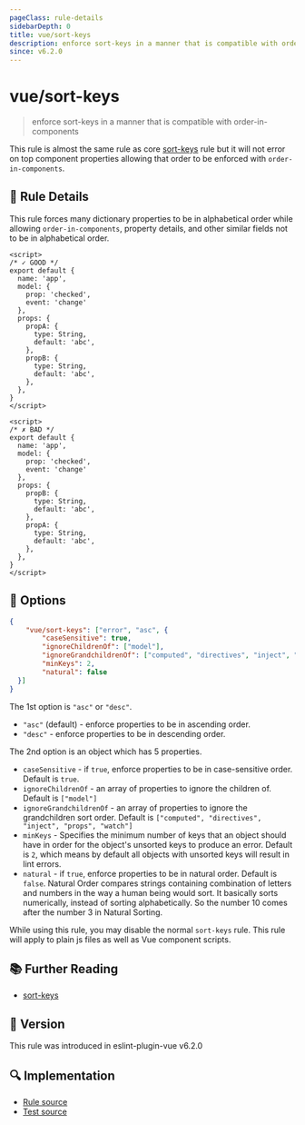 ```yaml
---
pageClass: rule-details
sidebarDepth: 0
title: vue/sort-keys
description: enforce sort-keys in a manner that is compatible with order-in-components
since: v6.2.0
---
```

# vue/sort-keys

> enforce sort-keys in a manner that is compatible with order-in-components

This rule is almost the same rule as core [sort-keys] rule but it will not error on top component properties allowing that order to be enforced with `order-in-components`.

## :book: Rule Details

This rule forces many dictionary properties to be in alphabetical order while allowing `order-in-components`, property details,
and other similar fields not to be in alphabetical order.

<eslint-code-block :rules="{'vue/sort-keys': ['error']}">

```vue
<script>
/* ✓ GOOD */
export default {
  name: 'app',
  model: {
    prop: 'checked',
    event: 'change'
  },
  props: {
    propA: {
      type: String,
      default: 'abc',
    },
    propB: {
      type: String,
      default: 'abc',
    },
  },
}
</script>
```

</eslint-code-block>

<eslint-code-block :rules="{'vue/sort-keys': ['error']}">

```vue
<script>
/* ✗ BAD */
export default {
  name: 'app',
  model: {
    prop: 'checked',
    event: 'change'
  },
  props: {
    propB: {
      type: String,
      default: 'abc',
    },
    propA: {
      type: String,
      default: 'abc',
    },
  },
}
</script>
```

</eslint-code-block>

## :wrench: Options

```json
{
    "vue/sort-keys": ["error", "asc", {
        "caseSensitive": true,
        "ignoreChildrenOf": ["model"],
        "ignoreGrandchildrenOf": ["computed", "directives", "inject", "props", "watch"],
        "minKeys": 2,
        "natural": false
  }]
}
```

The 1st option is `"asc"` or `"desc"`.

* `"asc"` (default) - enforce properties to be in ascending order.
* `"desc"` - enforce properties to be in descending order.

The 2nd option is an object which has 5 properties.

* `caseSensitive` - if `true`, enforce properties to be in case-sensitive order. Default is `true`.
* `ignoreChildrenOf` - an array of properties to ignore the children of.  Default is `["model"]`
* `ignoreGrandchildrenOf` - an array of properties to ignore the grandchildren sort order. Default is `["computed", "directives", "inject", "props", "watch"]`
* `minKeys` - Specifies the minimum number of keys that an object should have in order for the object's unsorted keys to produce an error. Default is `2`, which means by default all objects with unsorted keys will result in lint errors.
* `natural` - if `true`, enforce properties to be in natural order. Default is `false`. Natural Order compares strings containing combination of letters and numbers in the way a human being would sort. It basically sorts numerically, instead of sorting alphabetically. So the number 10 comes after the number 3 in Natural Sorting.

While using this rule, you may disable the normal `sort-keys` rule.  This rule will apply to plain js files as well as Vue component scripts.

## :books: Further Reading

- [sort-keys]

[sort-keys]: https://eslint.org/docs/rules/sort-keys

## :rocket: Version

This rule was introduced in eslint-plugin-vue v6.2.0

## :mag: Implementation

- [Rule source](https://github.com/vuejs/eslint-plugin-vue/blob/master/lib/rules/sort-keys.js)
- [Test source](https://github.com/vuejs/eslint-plugin-vue/blob/master/tests/lib/rules/sort-keys.js)

